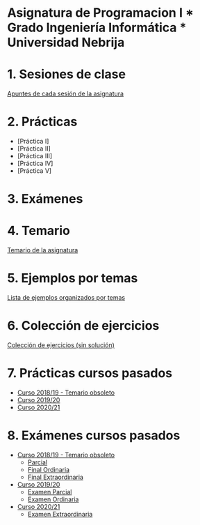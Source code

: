 # Asignatura de Programacion I * Grado Ingeniería Informática * Universidad Nebrija

# 1. Sesiones de clase

[Apuntes de cada sesión de la asignatura](./SESIONES.md)

# 2. Prácticas

* [Práctica I]
* [Práctica II]
* [Práctica III]
* [Práctica IV]
* [Práctica V]

# 3. Exámenes


# 4. Temario

[Temario de la asignatura](./TEMARIO.md)

# 5. Ejemplos por temas

[Lista de ejemplos organizados por temas](./EJEMPLOS.md)

# 6. Colección de ejercicios

[Colección de ejercicios (sin solución)](./EJERCICIOS.md)

# 7. Prácticas cursos pasados

* [Curso 2018/19 - Temario obsoleto](./practicas/1819)
* [Curso 2019/20](./practicas/1920)
* [Curso 2020/21](./practicas/2021)

# 8. Exámenes cursos pasados

* [Curso 2018/19 - Temario obsoleto](./examenes/1819)
  * [Parcial](./examenes/1819/Parcial1)
  * [Final Ordinaria](./examenes/1819/ordinaria)
  * [Final Extraordinaria](./examenes/1819/extraordinaria)
* [Curso 2019/20](./examenes/1920)
  * [Examen Parcial](./examenes/1920/parcial)
  * [Examen Ordinaria](./examenes/1920/ordinaria)
* [Curso 2020/21](./examenes/2021)
  * [Examen Extraordinaria](./examenes/2021/extraordinaria)

